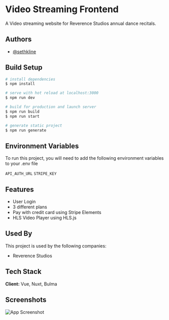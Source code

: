 
# Video Streaming Frontend

A Video streaming website for Reverence Studios annual dance recitals.


## Authors

- [@sethkline](https://www.github.com/sethkline)

  
## Build Setup

```bash
# install dependencies
$ npm install

# serve with hot reload at localhost:3000
$ npm run dev

# build for production and launch server
$ npm run build
$ npm run start

# generate static project
$ npm run generate
```

  
## Environment Variables

To run this project, you will need to add the following environment variables to your .env file

`API_AUTH_URL`
`STRIPE_KEY`

  
## Features

- User Login
- 3 different plans
- Pay with credit card using Stripe Elements
- HLS Video Player using HLS.js
## Used By

This project is used by the following companies:

- Reverence Studios

  
## Tech Stack

**Client:** Vue, Nuxt, Bulma

  
## Screenshots

![App Screenshot](https://via.placeholder.com/468x300?text=App+Screenshot+Here)
